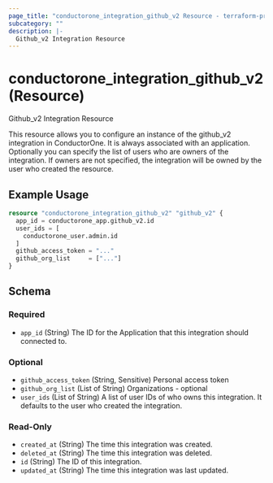 ```yaml
---
page_title: "conductorone_integration_github_v2 Resource - terraform-provider-conductorone"
subcategory: ""
description: |-
  Github_v2 Integration Resource
---
```


# conductorone_integration_github_v2 (Resource)

Github_v2 Integration Resource

This resource allows you to configure an instance of the github_v2 integration in ConductorOne.
It is always associated with an application. Optionally you can specify the list of users who are owners of the integration.
If owners are not specified, the integration will be owned by the user who created the resource.

## Example Usage

```terraform
resource "conductorone_integration_github_v2" "github_v2" {
  app_id = conductorone_app.github_v2.id
  user_ids = [
    conductorone_user.admin.id
  ]
  github_access_token = "..."
  github_org_list     = ["..."]
}
```

<!-- schema generated by tfplugindocs -->
## Schema

### Required

- `app_id` (String) The ID for the Application that this integration should connected to.

### Optional

- `github_access_token` (String, Sensitive) Personal access token
- `github_org_list` (List of String) Organizations - optional
- `user_ids` (List of String) A list of user IDs of who owns this integration. It defaults to the user who created the integration.

### Read-Only

- `created_at` (String) The time this integration was created.
- `deleted_at` (String) The time this integration was deleted.
- `id` (String) The ID of this integration.
- `updated_at` (String) The time this integration was last updated.
